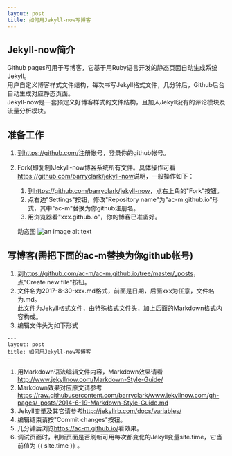 ```yaml
---
layout: post
title: 如何用Jekyll-now写博客
---
```


## Jekyll-now简介

Github pages可用于写博客，它基于用Ruby语言开发的静态页面自动生成系统Jekyll。  
用户自定义博客样式文件结构，每次书写Jekyll格式文件，几分钟后，Github后台自动生成对应静态页面。  
Jekyll-now是一套预定义好博客样式的文件结构，且加入Jekyll没有的评论模块及流量分析模块。  


## 准备工作

1. 到<https://github.com/>注册帐号，登录你的github帐号。
1. Fork(即复制)Jekyll-now博客系统所有文件。具体操作可看<https://github.com/barryclark/jekyll-now>说明，一般操作如下：
    1. 到<https://github.com/barryclark/jekyll-now>，点右上角的"Fork"按钮。
    1. 点右边"Settings"按钮，修改"Repository name"为"ac-m.github.io"形式，其中"ac-m"替换为你github注册名。
    1. 用浏览器看"xxx.github.io"，你的博客已准备好。

    动态图 ![an image alt text](/images/step1.gif "an image title")

## 写博客(需把下面的ac-m替换为你github帐号)

1. 到<https://github.com/ac-m/ac-m.github.io/tree/master/_posts>，点"Create new file"按钮。
1. 文件名为2017-8-30-xxx.md格式，前面是日期，后面xxx为任意，文件名为.md。  
此文件为Jekyll格式文件，由特殊格式文件头，加上后面的Markdown格式内容构成。
1. 编辑文件头为如下形式

```
---
layout: post
title: 如何用Jekyll-now写博客
---
```

1. 用Markdown语法编辑文件内容，Markdown效果请看<http://www.jekyllnow.com/Markdown-Style-Guide/>
1. Markdown效果对应原文请参考<https://raw.githubusercontent.com/barryclark/www.jekyllnow.com/gh-pages/_posts/2014-6-19-Markdown-Style-Guide.md>
1. Jekyll变量及其它请参考<http://jekyllrb.com/docs/variables/>
1. 编辑结束请按"Commit changes"按钮。
1. 几分钟后浏览<https://ac-m.github.io/>看效果。
1. 调试页面时，判断页面是否刷新可用每次都变化的Jekyll变量site.time，它当前值为 {{ site.time }} 。
